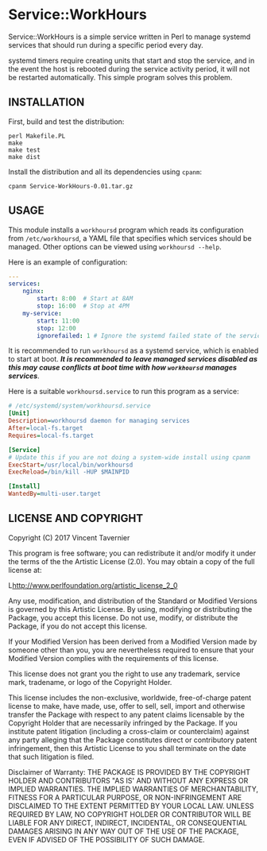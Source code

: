 # Service::WorkHours

Service::WorkHours is a simple service written in Perl to manage systemd
services that should run during a specific period every day.

systemd timers require creating units that start and stop the service, and in
the event the host is rebooted during the service activity period, it will not
be restarted automatically. This simple program solves this problem.

## INSTALLATION

First, build and test the distribution:

    perl Makefile.PL
    make
    make test
    make dist

Install the distribution and all its dependencies using `cpanm`:

    cpanm Service-WorkHours-0.01.tar.gz

## USAGE

This module installs a `workhoursd` program which reads its configuration from
`/etc/workhoursd`, a YAML file that specifies which services should be managed.
Other options can be viewed using `workhoursd --help`.

Here is an example of configuration:

```yaml
---
services:
    nginx:
        start: 8:00  # Start at 8AM
        stop: 16:00  # Stop at 4PM
    my-service:
        start: 11:00
        stop: 12:00
        ignorefailed: 1 # Ignore the systemd failed state of the service

```

It is recommended to run `workhoursd` as a systemd service, which is enabled to
start at boot. ***It is recommended to leave managed services disabled as this
may cause conflicts at boot time with how `workhoursd` manages services***.

Here is a suitable `workhoursd.service` to run this program
as a service:

```ini
# /etc/systemd/system/workhoursd.service
[Unit]
Description=workhoursd daemon for managing services
After=local-fs.target
Requires=local-fs.target

[Service]
# Update this if you are not doing a system-wide install using cpanm
ExecStart=/usr/local/bin/workhoursd
ExecReload=/bin/kill -HUP $MAINPID

[Install]
WantedBy=multi-user.target
```

## LICENSE AND COPYRIGHT

Copyright (C) 2017 Vincent Tavernier

This program is free software; you can redistribute it and/or modify it
under the terms of the the Artistic License (2.0). You may obtain a
copy of the full license at:

L<http://www.perlfoundation.org/artistic_license_2_0>

Any use, modification, and distribution of the Standard or Modified
Versions is governed by this Artistic License. By using, modifying or
distributing the Package, you accept this license. Do not use, modify,
or distribute the Package, if you do not accept this license.

If your Modified Version has been derived from a Modified Version made
by someone other than you, you are nevertheless required to ensure that
your Modified Version complies with the requirements of this license.

This license does not grant you the right to use any trademark, service
mark, tradename, or logo of the Copyright Holder.

This license includes the non-exclusive, worldwide, free-of-charge
patent license to make, have made, use, offer to sell, sell, import and
otherwise transfer the Package with respect to any patent claims
licensable by the Copyright Holder that are necessarily infringed by the
Package. If you institute patent litigation (including a cross-claim or
counterclaim) against any party alleging that the Package constitutes
direct or contributory patent infringement, then this Artistic License
to you shall terminate on the date that such litigation is filed.

Disclaimer of Warranty: THE PACKAGE IS PROVIDED BY THE COPYRIGHT HOLDER
AND CONTRIBUTORS "AS IS' AND WITHOUT ANY EXPRESS OR IMPLIED WARRANTIES.
THE IMPLIED WARRANTIES OF MERCHANTABILITY, FITNESS FOR A PARTICULAR
PURPOSE, OR NON-INFRINGEMENT ARE DISCLAIMED TO THE EXTENT PERMITTED BY
YOUR LOCAL LAW. UNLESS REQUIRED BY LAW, NO COPYRIGHT HOLDER OR
CONTRIBUTOR WILL BE LIABLE FOR ANY DIRECT, INDIRECT, INCIDENTAL, OR
CONSEQUENTIAL DAMAGES ARISING IN ANY WAY OUT OF THE USE OF THE PACKAGE,
EVEN IF ADVISED OF THE POSSIBILITY OF SUCH DAMAGE.

